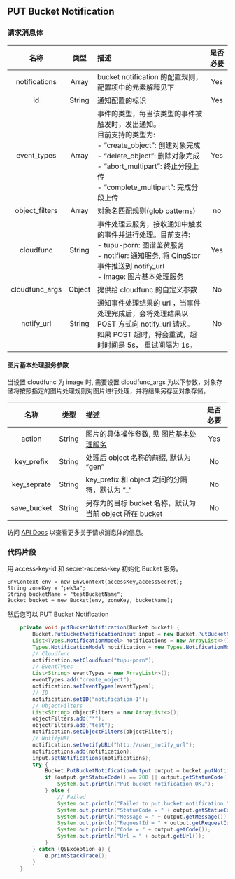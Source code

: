 ## PUT Bucket Notification

### 请求消息体

|名称|类型|描述|是否必要|
|:--:|:--:|:--|:--:|
|notifications|Array|bucket notification 的配置规则，配置项中的元素解释见下|Yes|
|id|String|通知配置的标识|Yes|
|event_types|Array|事件的类型，每当该类型的事件被触发时，发出通知。<br>目前支持的类型为: <br> - “create_object”: 创建对象完成 <br> - “delete_object”: 删除对象完成<br> - “abort_multipart”: 终止分段上传<br> - “complete_multipart”: 完成分段上传|Yes|
|object_filters|Array|对象名匹配规则(glob patterns)|no|
|cloudfunc|String|事件处理云服务，接收通知中触发的事件并进行处理。目前支持:<br> - tupu-porn: 图谱鉴黄服务<br> - notifier: 通知服务, 将 QingStor 事件推送到 notify_url<br> - image: 图片基本处理服务|Yes|
|cloudfunc_args|Object|提供给 cloudfunc 的自定义参数|No|
|notify_url|String|通知事件处理结果的 url ，当事件处理完成后，会将处理结果以 POST 方式向 notify_url 请求。<br>如果 POST 超时，将会重试，超时时间是 5s， 重试间隔为 1s。|No|

#### 图片基本处理服务参数
当设置 cloudfunc 为 image 时, 需要设置 cloudfunc_args 为以下参数，对象存储将按照指定的图片处理规则对图片进行处理，并将结果另存回对象存储。

|名称|类型|描述|是否必要|
|:--:|:--:|:--|:--:|
|action|String|图片的具体操作参数, 见 [图片基本处理服务](https://docs.qingcloud.com/qingstor/data_process/image_process/index.html)|Yes|
|key_prefix|String|处理后 object 名称的前缀, 默认为 “gen”|No|
|key_seprate|String|key_prefix 和 object 之间的分隔符，默认为 “_“|No|
|save_bucket|String|另存为的目标 bucket 名称，默认为当前 object 所在 bucket|No|

访问 [API Docs](https://docs.qingcloud.com/qingstor/api/bucket/notification/put_notification.html) 以查看更多关于请求消息体的信息。

### 代码片段

用 access-key-id 和 secret-access-key 初始化 Bucket 服务。

```
EnvContext env = new EnvContext(accessKey,accessSecret);
String zoneKey = "pek3a";
String bucketName = "testBucketName";
Bucket bucket = new Bucket(env, zoneKey, bucketName);

```

然后您可以 PUT Bucket Notification


```java
    private void putBucketNotification(Bucket bucket) {
        Bucket.PutBucketNotificationInput input = new Bucket.PutBucketNotificationInput();
        List<Types.NotificationModel> notifications = new ArrayList<>();
        Types.NotificationModel notification = new Types.NotificationModel();
        // Cloudfunc
        notification.setCloudfunc("tupu-porn");
        // EventTypes
        List<String> eventTypes = new ArrayList<>();
        eventTypes.add("create_object");
        notification.setEventTypes(eventTypes);
        // ID
        notification.setID("notification-1");
        // ObjectFilters
        List<String> objectFilters = new ArrayList<>();
        objectFilters.add("*");
        objectFilters.add("test");
        notification.setObjectFilters(objectFilters);
        // NotifyURL
        notification.setNotifyURL("http://user_notify_url");
        notifications.add(notification);
        input.setNotifications(notifications);
        try {
            Bucket.PutBucketNotificationOutput output = bucket.putNotification(input);
            if (output.getStatueCode() == 200 || output.getStatueCode() == 201) {
                System.out.println("Put bucket notification OK.");
            } else {
                // Failed
                System.out.println("Failed to put bucket notification.");
                System.out.println("StatueCode = " + output.getStatueCode());
                System.out.println("Message = " + output.getMessage());
                System.out.println("RequestId = " + output.getRequestId());
                System.out.println("Code = " + output.getCode());
                System.out.println("Url = " + output.getUrl());
            }
        } catch (QSException e) {
            e.printStackTrace();
        }
    }
```